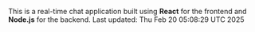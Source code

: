 This is a real-time chat application built using **React** for the frontend and **Node.js** for the backend.
Last updated: Thu Feb 20 05:08:29 UTC 2025
